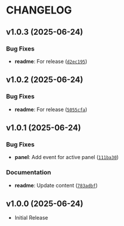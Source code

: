 # CHANGELOG

<!-- version list -->

## v1.0.3 (2025-06-24)

### Bug Fixes

- **readme**: For release
  ([`d2ec195`](https://github.com/Kitware/trame-dockview/commit/d2ec195fd80de51a72cbab4f707f6c3bbd638d56))


## v1.0.2 (2025-06-24)

### Bug Fixes

- **readme**: For release
  ([`5055cfa`](https://github.com/Kitware/trame-dockview/commit/5055cfa92800a018ac3b979b69a760a504802bfb))


## v1.0.1 (2025-06-24)

### Bug Fixes

- **panel**: Add event for active panel
  ([`111ba30`](https://github.com/Kitware/trame-dockview/commit/111ba304ee0a82a6820d52a3aa0c8c4a15e01f2d))

### Documentation

- **readme**: Update content
  ([`783adbf`](https://github.com/Kitware/trame-dockview/commit/783adbfa49d104444ef1fef85639ab0befd9c8c0))


## v1.0.0 (2025-06-24)

- Initial Release

